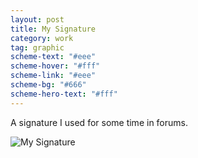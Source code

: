 ```yaml
---
layout: post
title: My Signature
category: work
tag: graphic
scheme-text: "#eee"
scheme-hover: "#fff"
scheme-link: "#eee"
scheme-bg: "#666"
scheme-hero-text: "#fff"
---
```


A signature I used for some time in forums.

<p><img src="{{ site.file }}/work/logo_signature.gif" class="no-resize" alt="My Signature" data-lightense-background="#666"></p>
